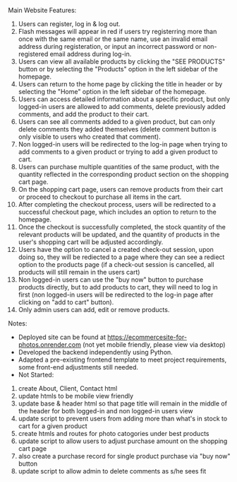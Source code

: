 Main Website Features:
1. Users can register, log in & log out.
2. Flash messages will appear in red if users try registerring more than once with the same email or the same name, use an invalid email address during registeration, or input an incorrect password or non-registered email address during log-in.
3. Users can view all available products by clicking the "SEE PRODUCTS" button or by selecting the "Products" option in the left sidebar of the homepage.
4. Users can return to the home page by clicking the title in header or by selecting the "Home" option in the left sidebar of the homepage.
5. Users can access detailed information about a specific product, but only logged-in users are allowed to add comments, delete previously added comments, and add the product to their cart.
6. Users can see all comments added to a given product, but can only delete comments they added themselves (delete comment button is only visible to users who created that comment).
7. Non logged-in users will be redirected to the log-in page when trying to add comments to a given product or trying to add a given product to cart.
8. Users can purchase multiple quantities of the same product, with the quantity reflected in the corresponding product section on the shopping cart page.
9. On the shopping cart page, users can remove products from their cart or proceed to checkout to purchase all items in the cart.
10. After completing the checkout process, users will be redirected to a successful checkout page, which includes an option to return to the homepage.
11. Once the checkout is successfully completed, the stock quantity of the relevant products will be updated, and the quantity of products in the user's shopping cart will be adjusted accordingly.
12. Users have the option to cancel a created check-out session, upon doing so, they will be rediected to a page where they can see a rediect option to the products page (if a check-out session is cancelled, all products will still remain in the users cart)
13. Non logged-in users can use the "buy now" button to purchase products directly, but to add products to cart, they will need to log in first (non logged-in users will be redirected to the log-in page after clicking on "add to cart" button).
14. Only admin users can add, edit or remove products.

Notes: 
- Deployed site can be found at https://ecommercesite-for-photos.onrender.com (not yet mobile friendly, please view via desktop)
- Developed the backend independently using Python.
- Adapted a pre-existing frontend template to meet project requirements, some front-end adjustments still needed.
- Not Started:
1) create About, Client, Contact html
2) update htmls to be mobile view friendly
3) update base & header html so that page title will remain in the middle of the header for both logged-in and non logged-in users view
4) update script to prevent users from adding more than what's in stock to cart for a given product
5) create htmls and routes for photo catogories under best products
6) update script to allow users to adjust purchase amount on the shopping cart page
7) also create a purchase record for single product purchase via "buy now" button
8) update script to allow admin to delete comments as s/he sees fit

